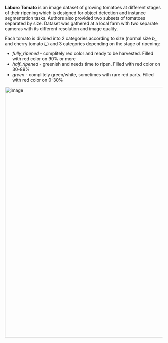 **Laboro Tomato** is an image dataset of growing tomatoes at different stages of their ripening which is designed for object detection and instance segmentation tasks. Authors also provided two subsets of tomatoes separated by size. Dataset was gathered at a local farm with two separate cameras with its different resolution and image quality.

Each tomato is divided into 2 categories according to size (normal size *b_* and cherry tomato *l_*) and 3 categories depending on the stage of ripening:

* *fully_ripened* - complitely red color and ready to be harvested. Filled with red color on 90% or more
* *half_ripened* - greenish and needs time to ripen. Filled with red color on 30-89%
* *green* - complitely green/white, sometimes with rare red parts. Filled with red color on 0-30%

<img src="https://github.com/supervisely/supervisely/assets/78355358/4bbbf545-fe34-4bb3-819e-558153910914" alt="image" width="800">